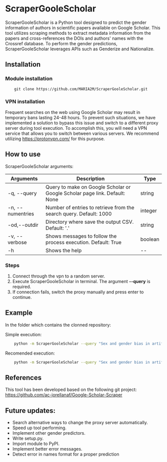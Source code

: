 
# ScraperGooleScholar

ScraperGooleScholar is a Python tool designed to predict the gender information of authors in scientific papers available on Google Scholar. This tool utilizes scraping methods to extract metadata information from the papers and cross-references the DOIs and authors' names with the Crossref database. To perform the gender predictions, ScraperGooleScholar leverages APIs such as Genderize and Nationalize.


## Installation

### Module installation 
``` 
    git clone https://github.com/MARIA2M/ScraperGooleScholar.git
```

### VPN installation 

Frequent searches on the web using Google Scholar may result in temporary bans lasting 24-48 hours. To prevent such situations, we have implemented a solution to bypass this issue and switch to a different proxy server during tool execution. To accomplish this, you will need a VPN service that allows you to switch between various servers. We recommend utilizing https://protonvpn.com/ for this purpose.


## How to use

ScraperGooleScholar arguments:

| Arguments           | Description                                                                              | Type    |
| ------------------- | ---------------------------------------------------------------------------------------- | ------- |
| \-q, \-\-query      | Query to make on Google Scholar or Google Scholar page link. Default: None               | string  |
| \-n, \-\-numentries | Number of entries to retrieve from the search query. Default: 1000                       | integer |
| \-od,\-\-outdir     | Directory where save the output CSV. Default: '.'                                        | string  |
| \-v, \-\-verbose    | Shows messages to follow the process execution. Default: True                            | boolean |
| \-h                 | Shows the help                                                                           |    --   |


### Steps
    
1. Connect through the vpn to a random server.
2. Execute ScraperGooleScholar in terminal. The argument **--query**  is required. 
3. If connection fails, switch the proxy manually and press enter to continue.


## Example

In the folder which contains the clonned repository:

Simple execution: 
``` bash
    python -m ScraperGooleScholar --query "Sex and gender bias in artificial intelligence"
```

Recomended execution:
``` bash
    python -m ScraperGooleScholar --query "Sex and gender bias in artificial intelligence" --numentries 5 --outdir output 
```


## References 

This tool has been developed based on the following git project: https://github.com/ac-jorellanaf/Google-Scholar-Scraper


## Future updates:

- Search alternative ways to change the proxy server automatically.
- Speed up tool performing.
- Implement other gender predictors.
- Write setup.py.
- Import module to PyPI.
- Implement better error messages.
- Detect error in names format for a proper prediction
